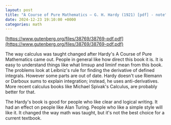 ```yaml
---
layout: post
title: "A Course of Pure Mathematics – G. H. Hardy (1921) [pdf] - note"
date: 2024-12-23 19:10:00 +0000
categories: math
---
```


[https://www.gutenberg.org/files/38769/38769-pdf.pdf](https://www.gutenberg.org/files/38769/38769-pdf.pdf)

The way calculus was taught changed after Hardy's A Course of Pure Mathematics came out. People in general like how direct this book it is. It is easy to understand things like what limsup and liminf mean from this book. The problems look at Leibniz's rule for finding the derivative of defined integrals. However some parts are out of date. Hardy doesn't use Riemann or Darboux sums to explain integration; instead, he uses anti-derivatives. More recent calculus books like Michael Spivak's Calculus, are probably better for  that.

The Hardy's book is good for people who like clear and logical writing. It had an effect on people like Alan Turing. People who like a simple style will like it. It changed the way math was taught, but it's not the best choice for a current textbook.
